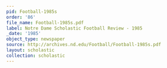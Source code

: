 ```yaml
---
pid: Football-1985s
order: '86'
file_name: Football-1985s.pdf
label: Notre Dame Scholastic Football Review - 1985
_date: '1985'
object_type: newspaper
source: http://archives.nd.edu/Football/Football-1985s.pdf
layout: scholastic
collection: scholastic
---
```

